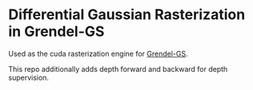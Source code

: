 # Differential Gaussian Rasterization in Grendel-GS

Used as the cuda rasterization engine for [Grendel-GS](https://github.com/nyu-systems/Grendel-GS). 

This repo additionally adds depth forward and backward for depth supervision.
